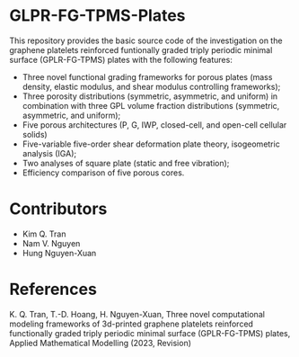 # GLPR-FG-TPMS-Plates
This repository provides the basic source code of the investigation on the graphene platelets reinforced funtionally graded triply periodic minimal surface (GPLR-FG-TPMS) plates with the following features:
- Three novel functional grading frameworks for porous plates (mass density, elastic modulus, and shear modulus controlling frameworks);
- Three porosity distributions (symmetric, asymmetric, and uniform) in combination with three GPL volume fraction distributions (symmetric, asymmetric, and uniform);
- Five porous architectures (P, G, IWP, closed-cell, and open-cell cellular solids)
- Five-variable five-order shear deformation plate theory, isogeometric analysis (IGA); 
- Two analyses of square plate (static and free vibration);
- Efficiency comparison of five porous cores. 

# Contributors
- Kim Q. Tran
- Nam V. Nguyen
- Hung Nguyen-Xuan

# References
K. Q. Tran, T.-D. Hoang, H. Nguyen-Xuan, Three novel computational modeling frameworks of 3d-printed graphene platelets reinforced functionally graded triply periodic minimal surface (GPLR-FG-TPMS) plates, Applied Mathematical Modelling (2023, Revision)
